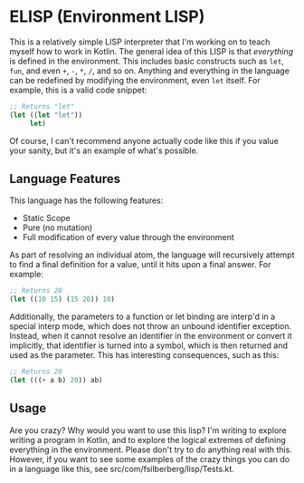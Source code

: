 # ELISP (Environment LISP)
This is a relatively simple LISP interpreter that I'm working on to teach myself how to work in Kotlin. The general idea of this LISP is that _everything_ is defined in the environment. This includes basic constructs such as `let`, `fun`, and even `+`, `-`, `*`, `/`, and so on. Anything and everything in the language can be redefined by modifying the environment, even `let` itself. For example, this is a valid code snippet:

```lisp
;; Returns "let"
(let ((let "let"))
     let)
```

Of course, I can't recommend anyone actually code like this if you value your sanity, but it's an example of what's possible.

## Language Features
This language has the following features:

* Static Scope
* Pure (no mutation)
* Full modification of every value through the environment

As part of resolving an individual atom, the language will recursively attempt to find a final definition for a value, until it hits upon a final answer. For example:

```lisp
;; Returns 20
(let ((10 15) (15 20)) 10)
```

Additionally, the parameters to a function or let binding are interp'd in a special interp mode, which does not throw an unbound identifier exception. Instead, when it cannot resolve an identifier in the environment or convert it implicitly, that identifier is turned into a symbol, which is then returned and used as the parameter. This has interesting consequences, such as this:

```lisp
;; Returns 20
(let (((+ a b) 20)) ab)
```

## Usage
Are you crazy? Why would you want to use this lisp? I'm writing to explore writing a program in Kotlin, and to explore the logical extremes of defining everything in the environment. Please don't try to do anything real with this. However, if you want to see some examples of the crazy things you can do in a language like this, see src/com/fsilberberg/lisp/Tests.kt.